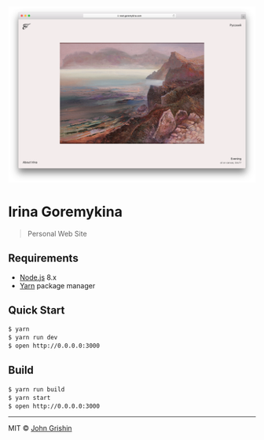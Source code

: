<center>
  <a href="https://goremykina.com" target="_blank">
    <img src="./screenshot.png" alt="" />
  </a>
</center>

# Irina Goremykina

> Personal Web Site

## Requirements

- [Node.js](https://nodejs.org/en/) 8.x
- [Yarn](https://yarnpkg.com/en/docs/install) package manager


## Quick Start

```sh
$ yarn
$ yarn run dev
$ open http://0.0.0.0:3000
```

## Build

```sh
$ yarn run build
$ yarn start
$ open http://0.0.0.0:3000
```

---

MIT © [John Grishin](http://johngrish.in)
